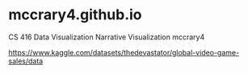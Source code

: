 # mccrary4.github.io
CS 416 Data Visualization Narrative Visualization mccrary4

https://www.kaggle.com/datasets/thedevastator/global-video-game-sales/data